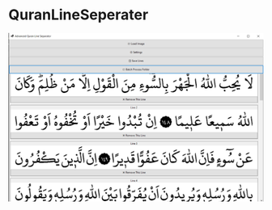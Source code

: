 # QuranLineSeperater
<p align="center">
  <img src="https://github.com/Emreceliik/QuranLineSeperater/blob/main/quran.png" alt="Project Image" />
</p>
